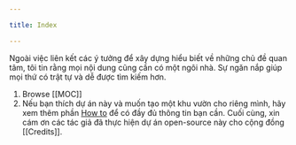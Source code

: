 ```yaml
---

title: Index

---
```


Ngoài việc liên kết các ý tưởng để xây dựng hiểu biết về những chủ đề quan tâm, tôi tin rằng mọi nội dung cũng cần có một ngôi nhà. Sự ngăn nắp giúp mọi thứ có trật tự và dễ được tìm kiếm hơn.

1. Browse [[MOC]]
2. Nếu bạn thích dự án này và muốn tạo một khu vườn cho riêng mình, hãy xem thêm phần <a href="{{'/post/how-to' | relative_url}}"> How to</a> để có đầy đủ thông tin bạn cần. Cuối cùng, xin cám ơn các tác giả đã thực hiện dự án open-source này cho cộng đồng [[Credits]].
